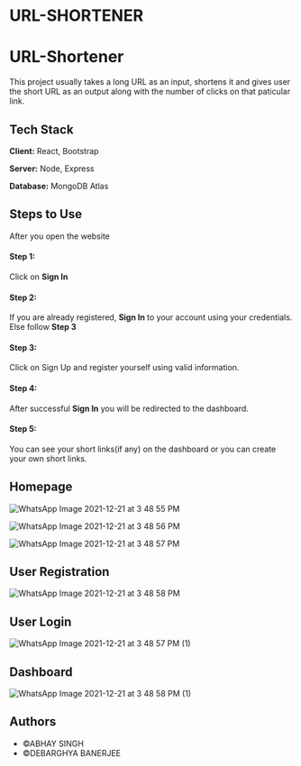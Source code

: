 # URL-SHORTENER

# URL-Shortener

This project usually takes a long URL as an input, shortens it and gives user the short URL as an output along with the number of clicks on that paticular link.


## Tech Stack

**Client:** React, Bootstrap

**Server:** Node, Express

**Database:** MongoDB Atlas

## Steps to Use
After you open the website
#### **Step 1:**
Click on **Sign In**

#### **Step 2:**
If you are already registered, **Sign In** to your account using your credentials.
Else follow **Step 3**

#### **Step 3:**
Click on Sign Up and register yourself using valid information.

#### **Step 4:**
After successful **Sign In** you will be redirected to the dashboard.

#### **Step 5:**
You can see your short links(if any) on the dashboard or you can create your own short links.

## Homepage

![WhatsApp Image 2021-12-21 at 3 48 55 PM](https://user-images.githubusercontent.com/93442804/146981450-d26361f1-06c8-41fc-a824-8057fc6e6ab8.jpeg)

![WhatsApp Image 2021-12-21 at 3 48 56 PM](https://user-images.githubusercontent.com/93442804/146981667-75f9e143-a83d-4caa-b20e-eb7827100792.jpeg)

![WhatsApp Image 2021-12-21 at 3 48 57 PM](https://user-images.githubusercontent.com/93442804/146981692-ea2d1313-5fe5-4119-a47d-6b466b72046a.jpeg)




## User Registration 

![WhatsApp Image 2021-12-21 at 3 48 58 PM](https://user-images.githubusercontent.com/93442804/146981490-169a4dc5-5d69-4551-bd73-818587896d38.jpeg)


## User Login 

![WhatsApp Image 2021-12-21 at 3 48 57 PM (1)](https://user-images.githubusercontent.com/93442804/146981583-a48ce77d-7a45-4d81-803c-b575142e7cdf.jpeg)


## Dashboard

![WhatsApp Image 2021-12-21 at 3 48 58 PM (1)](https://user-images.githubusercontent.com/93442804/146981629-7f77d38e-ecfd-443c-ad67-4bce99def87b.jpeg)



## Authors

- &copy;ABHAY SINGH
- &copy;DEBARGHYA BANERJEE


